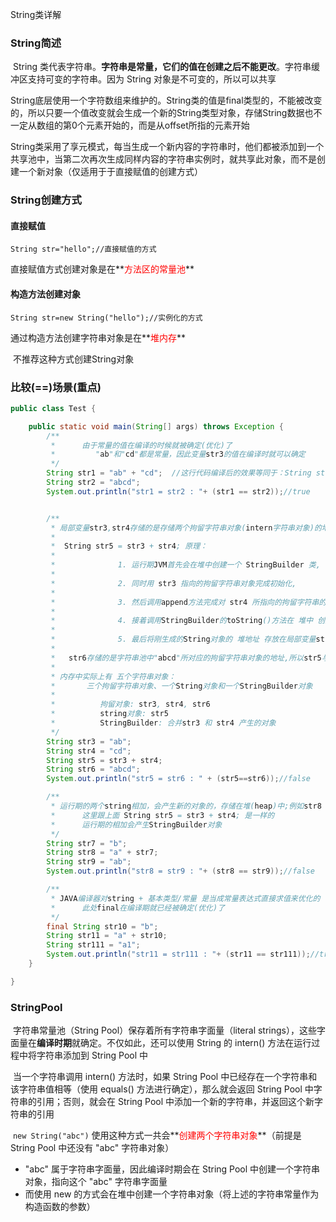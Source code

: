 String类详解

### String简述

​		String 类代表字符串。**字符串是常量，它们的值在创建之后不能更改**。字符串缓冲区支持可变的字符串。因为 String 对象是不可变的，所以可以共享

​		String底层使用一个字符数组来维护的。String类的值是final类型的，不能被改变的，所以只要一个值改变就会生成一个新的String类型对象，存储String数据也不一定从数组的第0个元素开始的，而是从offset所指的元素开始

​		String类采用了享元模式，每当生成一个新内容的字符串时，他们都被添加到一个共享池中，当第二次再次生成同样内容的字符串实例时，就共享此对象，而不是创建一个新对象（仅适用于于直接赋值的创建方式）



### String创建方式

#### 直接赋值

`String str="hello";//直接赋值的方式`

直接赋值方式创建对象是在**<font color=red>方法区的常量池</font>**



#### 构造方法创建对象

`String str=new String("hello");//实例化的方式`

通过构造方法创建字符串对象是在**<font color=red>堆内存</font>**

​	不推荐这种方式创建String对象



### 比较(==)场景(重点)

````java
public class Test {

    public static void main(String[] args) throws Exception {
        /**
         *      由于常量的值在编译的时候就被确定(优化)了
         *         "ab"和"cd"都是常量，因此变量str3的值在编译时就可以确定
         */
        String str1 = "ab" + "cd";  //这行代码编译后的效果等同于：String str3 = "abcd";
        String str2 = "abcd";
        System.out.println("str1 = str2 : "+ (str1 == str2));//true


        /**
         * 局部变量str3,str4存储的是存储两个拘留字符串对象(intern字符串对象)的地址
         *
         *  String str5 = str3 + str4; 原理：
         *      
         *              1. 运行期JVM首先会在堆中创建一个 StringBuilder 类,
         *              
         *              2. 同时用 str3 指向的拘留字符串对象完成初始化,
         *              
         *              3. 然后调用append方法完成对 str4 所指向的拘留字符串的合并,
         *              
         *              4. 接着调用StringBuilder的toString()方法在 堆中 创建一个String对象, 		 *					(堆中,堆中,堆中创建)
         * 
         *              5. 最后将刚生成的String对象的 堆地址 存放在局部变量str5中.
         *
         *   str6存储的是字符串池中"abcd"所对应的拘留字符串对象的地址,所以str5与str6地址不一样
         *
         * 内存中实际上有 五个字符串对象：
         *       三个拘留字符串对象、一个String对象和一个StringBuilder对象
         *          
         *          拘留对象: str3, str4, str6
         *          string对象: str5
         *          StringBuilder: 合并str3 和 str4 产生的对象 
         */
        String str3 = "ab";  
        String str4 = "cd";  
        String str5 = str3 + str4;
        String str6 = "abcd";
        System.out.println("str5 = str6 : " + (str5==str6));//false

		/**
         * 运行期的两个string相加，会产生新的对象的，存储在堆(heap)中;例如str8
         *      这里跟上面 String str5 = str3 + str4; 是一样的
         *      运行期的相加会产生StringBuilder对象
         */
        String str7 = "b";
        String str8 = "a" + str7;
        String str9 = "ab";
        System.out.println("str8 = str9 : "+ (str8 == str9));//false

        /**
         * JAVA编译器对string + 基本类型/常量 是当成常量表达式直接求值来优化的
         *      此处final在编译期就已经被确定(优化)了
         */
        final String str10 = "b";
        String str11 = "a" + str10;
        String str111 = "a1";
        System.out.println("str11 = str111 : "+ (str11 == str111));//true
    }

}
````



### StringPool

​		字符串常量池（String Pool）保存着所有字符串字面量（literal strings），这些字面量在**编译时期**就确定。不仅如此，还可以使用 String 的 intern() 方法在运行过程中将字符串添加到 String Pool 中

​		当一个字符串调用 intern() 方法时，如果 String Pool 中已经存在一个字符串和该字符串值相等（使用 equals() 方法进行确定），那么就会返回 String Pool 中字符串的引用；否则，就会在 String Pool 中添加一个新的字符串，并返回这个新字符串的引用



​		`new String("abc")` 使用这种方式一共会**<font color=red>创建两个字符串对象</font>**（前提是 String Pool 中还没有 "abc" 字符串对象）

- "abc" 属于字符串字面量，因此编译时期会在 String Pool 中创建一个字符串对象，指向这个 "abc" 字符串字面量
- 而使用 new 的方式会在堆中创建一个字符串对象（将上述的字符串常量作为构造函数的参数）